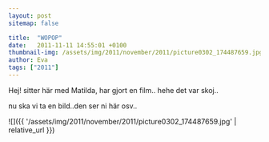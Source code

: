 ```yaml
---
layout: post
sitemap: false

title:  "WOPOP"
date:   2011-11-11 14:55:01 +0100
thumbnail-img: /assets/img/2011/november/2011/picture0302_174487659.jpg
author: Eva
tags: ["2011"]
---
```


Hej! sitter här med Matilda, har gjort en film.. hehe det var skoj..



nu ska vi ta en bild..den ser ni här osv..

![]({{ '/assets/img/2011/november/2011/picture0302_174487659.jpg'  | relative_url }})

